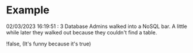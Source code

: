 # Example

<!-- replace-with-date starts -->
02/03/2023 16:19:51 : 3 Database Admins walked into a NoSQL bar. A little while later they walked out because they couldn't find a table.
<!-- replace-with-date ends -->

<!-- replace-with-joke starts -->
!false, (It's funny because it's true)
<!-- replace-with-joke ends -->